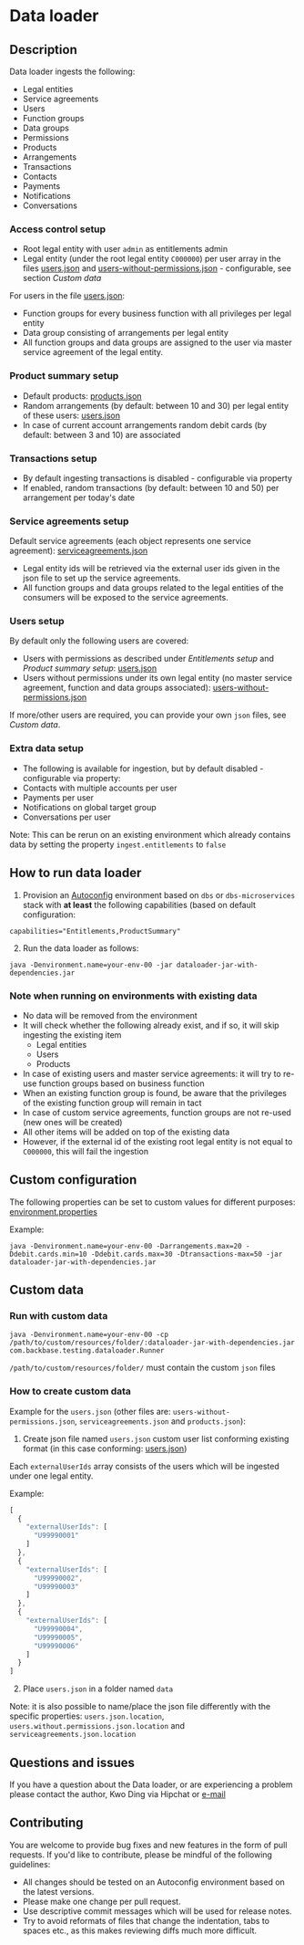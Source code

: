 # Data loader

## Description
Data loader ingests the following:
- Legal entities
- Service agreements
- Users
- Function groups
- Data groups
- Permissions
- Products
- Arrangements
- Transactions
- Contacts
- Payments
- Notifications
- Conversations

### Access control setup
- Root legal entity with user `admin` as entitlements admin
- Legal entity (under the root legal entity `C000000`) per user array in the files [users.json](src/main/resources/data/users.json) and [users-without-permissions.json](src/main/resources/data/users-without-permissions.json) - configurable, see section *Custom data*

For users in the file [users.json](src/main/resources/data/users.json):
- Function groups for every business function with all privileges per legal entity
- Data group consisting of arrangements per legal entity
- All function groups and data groups are assigned to the user via master service agreement of the legal entity.

### Product summary setup
- Default products: [products.json](src/main/resources/data/products.json)
- Random arrangements (by default: between 10 and 30) per legal entity of these users: [users.json](src/main/resources/data/users.json)
- In case of current account arrangements random debit cards (by default: between 3 and 10) are associated

### Transactions setup
- By default ingesting transactions is disabled - configurable via property
- If enabled, random transactions (by default: between 10 and 50) per arrangement per today's date

### Service agreements setup
Default service agreements (each object represents one service agreement): [serviceagreements.json](src/main/resources/data/serviceagreements.json)
- Legal entity ids will be retrieved via the external user ids given in the json file to set up the service agreements.
- All function groups and data groups related to the legal entities of the consumers will be exposed to the service agreements.

### Users setup
By default only the following users are covered:
- Users with permissions as described under *Entitlements setup* and *Product summary setup*: [users.json](src/main/resources/data/users.json)
- Users without permissions under its own legal entity (no master service agreement, function and data groups associated): [users-without-permissions.json](src/main/resources/data/users-without-permissions.json)

If more/other users are required, you can provide your own `json` files, see *Custom data*.

### Extra data setup
- The following is available for ingestion, but by default disabled - configurable via property:
- Contacts with multiple accounts per user
- Payments per user
- Notifications on global target group
- Conversations per user

Note: This can be rerun on an existing environment which already contains data by setting the property `ingest.entitlements` to `false`

## How to run data loader
1. Provision an [Autoconfig](https://backbase.atlassian.net/wiki/x/94BtC) environment based on `dbs` or `dbs-microservices` stack with **at least** the following capabilities (based on default configuration:
```
capabilities="Entitlements,ProductSummary"
```
2. Run the data loader as follows:
```
java -Denvironment.name=your-env-00 -jar dataloader-jar-with-dependencies.jar
```

### Note when running on environments with existing data
- No data will be removed from the environment
- It will check whether the following already exist, and if so, it will skip ingesting the existing item
    - Legal entities
    - Users
    - Products
- In case of existing users and master service agreements: it will try to re-use function groups based on business function
- When an existing function group is found, be aware that the privileges of the existing function group will remain in tact
- In case of custom service agreements, function groups are not re-used (new ones will be created)
- All other items will be added on top of the existing data
- However, if the external id of the existing root legal entity is not equal to `C000000`, this will fail the ingestion

## Custom configuration

The following properties can be set to custom values for different purposes: [environment.properties](src/main/resources/environment.properties)

Example:
```
java -Denvironment.name=your-env-00 -Darrangements.max=20 -Ddebit.cards.min=10 -Ddebit.cards.max=30 -Dtransactions-max=50 -jar dataloader-jar-with-dependencies.jar
```

## Custom data

### Run with custom data
```
java -Denvironment.name=your-env-00 -cp /path/to/custom/resources/folder/:dataloader-jar-with-dependencies.jar com.backbase.testing.dataloader.Runner
```
`/path/to/custom/resources/folder/` must contain the custom `json` files

### How to create custom data
Example for the `users.json` (other files are: `users-without-permissions.json`, `serviceagreements.json` and `products.json`):

1. Create json file named `users.json` custom user list conforming existing format (in this case conforming: [users.json](src/main/resources/data/users.json))

Each `externalUserIds` array consists of the users which will be ingested under one legal entity.

Example:
```javascript
[
  {
    "externalUserIds": [
      "U99990001"
    ]
  },
  {
    "externalUserIds": [
      "U99990002",
      "U99990003"
    ]
  },
  {
    "externalUserIds": [
      "U99990004",
      "U99990005",
      "U99990006"
    ]
  }
]
```
2. Place `users.json` in a folder named `data`

Note: it is also possible to name/place the json file differently with the specific properties: `users.json.location`, `users.without.permissions.json.location` and `serviceagreements.json.location`

## Questions and issues
If you have a question about the Data loader, or are experiencing a problem please contact the author, Kwo Ding via Hipchat or [e-mail](mailto:kwo@backbase.com)

## Contributing
You are welcome to provide bug fixes and new features in the form of pull requests. If you'd like to contribute, please be mindful of the following guidelines:

- All changes should be tested on an Autoconfig environment based on the latest versions.
- Please make one change per pull request.
- Use descriptive commit messages which will be used for release notes.
- Try to avoid reformats of files that change the indentation, tabs to spaces etc., as this makes reviewing diffs much more difficult.